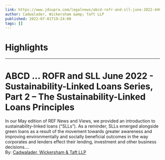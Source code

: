 ```yaml
---
link: https://www.jdsupra.com/legalnews/abcd-rofr-and-sll-june-2022-4401276/
author: Cadwalader, Wickersham &amp; Taft LLP
published: 2022-07-01T19:24:00
tags: []
---
```

# Highlights


---
# ABCD ... ROFR and SLL June 2022 - Sustainability-Linked Loans Series, Part 2 – The Sustainability-Linked Loans Principles
In our May edition of REF News and Views, we provided an introduction to sustainability-linked loans (“SLLs”). As a reminder, SLLs emerged alongside green loans as a result of the movement towards greater awareness and improving environmentally and socially beneficial outcomes in the way corporates and lenders effect their lending, investment and other business decisions....  
By: [Cadwalader, Wickersham & Taft LLP](https://www.jdsupra.com/profile/cadwalader_wickersham_taft/)